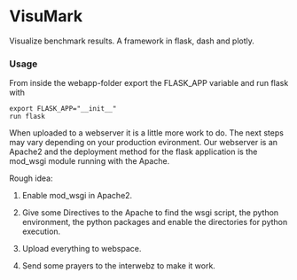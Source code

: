 # VisuMark
Visualize benchmark results. A framework in flask, dash and plotly.

### Usage
From inside the webapp-folder export the FLASK_APP variable and run flask with
```
export FLASK_APP="__init__"
run flask
```

When uploaded to a webserver it is a little more work to do.
The next steps may vary depending on your production evironment.
Our webserver is an Apache2 and the deployment method
for the flask application is the mod_wsgi module running with the Apache.

Rough idea:

1. Enable mod_wsgi in Apache2.

2. Give some Directives to the Apache to find the wsgi script, the python
environment, the python packages and enable the directories for python execution.

3. Upload everything to webspace.

4. Send some prayers to the interwebz to make it work.
